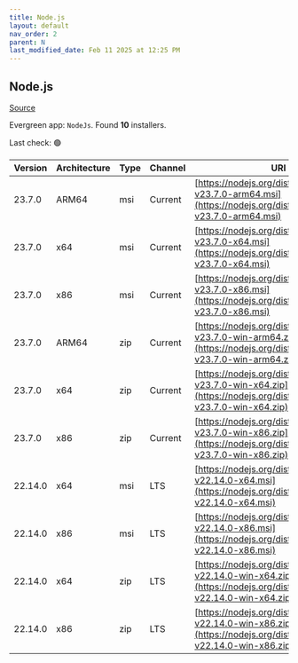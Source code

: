 ```yaml
---
title: Node.js
layout: default
nav_order: 2
parent: N
last_modified_date: Feb 11 2025 at 12:25 PM
---
```


## Node.js

[Source](https://nodejs.org/)

Evergreen app: `NodeJs`. Found **10** installers.

Last check: 🟢

| Version | Architecture | Type | Channel | URI                                                                                                                      |
| ------- | ------------ | ---- | ------- | ------------------------------------------------------------------------------------------------------------------------ |
| 23.7.0  | ARM64        | msi  | Current | [https://nodejs.org/dist/v23.7.0/node-v23.7.0-arm64.msi](https://nodejs.org/dist/v23.7.0/node-v23.7.0-arm64.msi)         |
| 23.7.0  | x64          | msi  | Current | [https://nodejs.org/dist/v23.7.0/node-v23.7.0-x64.msi](https://nodejs.org/dist/v23.7.0/node-v23.7.0-x64.msi)             |
| 23.7.0  | x86          | msi  | Current | [https://nodejs.org/dist/v23.7.0/node-v23.7.0-x86.msi](https://nodejs.org/dist/v23.7.0/node-v23.7.0-x86.msi)             |
| 23.7.0  | ARM64        | zip  | Current | [https://nodejs.org/dist/v23.7.0/node-v23.7.0-win-arm64.zip](https://nodejs.org/dist/v23.7.0/node-v23.7.0-win-arm64.zip) |
| 23.7.0  | x64          | zip  | Current | [https://nodejs.org/dist/v23.7.0/node-v23.7.0-win-x64.zip](https://nodejs.org/dist/v23.7.0/node-v23.7.0-win-x64.zip)     |
| 23.7.0  | x86          | zip  | Current | [https://nodejs.org/dist/v23.7.0/node-v23.7.0-win-x86.zip](https://nodejs.org/dist/v23.7.0/node-v23.7.0-win-x86.zip)     |
| 22.14.0 | x64          | msi  | LTS     | [https://nodejs.org/dist/v22.14.0/node-v22.14.0-x64.msi](https://nodejs.org/dist/v22.14.0/node-v22.14.0-x64.msi)         |
| 22.14.0 | x86          | msi  | LTS     | [https://nodejs.org/dist/v22.14.0/node-v22.14.0-x86.msi](https://nodejs.org/dist/v22.14.0/node-v22.14.0-x86.msi)         |
| 22.14.0 | x64          | zip  | LTS     | [https://nodejs.org/dist/v22.14.0/node-v22.14.0-win-x64.zip](https://nodejs.org/dist/v22.14.0/node-v22.14.0-win-x64.zip) |
| 22.14.0 | x86          | zip  | LTS     | [https://nodejs.org/dist/v22.14.0/node-v22.14.0-win-x86.zip](https://nodejs.org/dist/v22.14.0/node-v22.14.0-win-x86.zip) |
